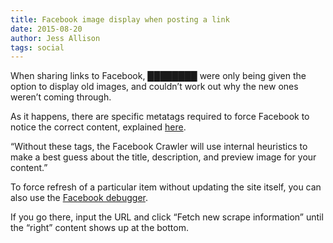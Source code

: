 ```yaml
---
title: Facebook image display when posting a link
date: 2015-08-20
author: Jess Allison
tags: social
---
```



When sharing links to Facebook, ████████ were only being given the option to display old images, and couldn’t work out why the new ones weren’t coming through.

As it happens, there are specific metatags required to force Facebook to notice the correct content, explained [here](https://developers.facebook.com/docs/sharing/webmasters#markup).

“Without these tags, the Facebook Crawler will use internal heuristics to make a best guess about the title, description, and preview image for your content.”

To force refresh of a particular item without updating the site itself, you can also use the [Facebook debugger](https://developers.facebook.com/tools/debug/og/object/).

If you go there, input the URL and click “Fetch new scrape information” until the “right” content shows up at the bottom.
